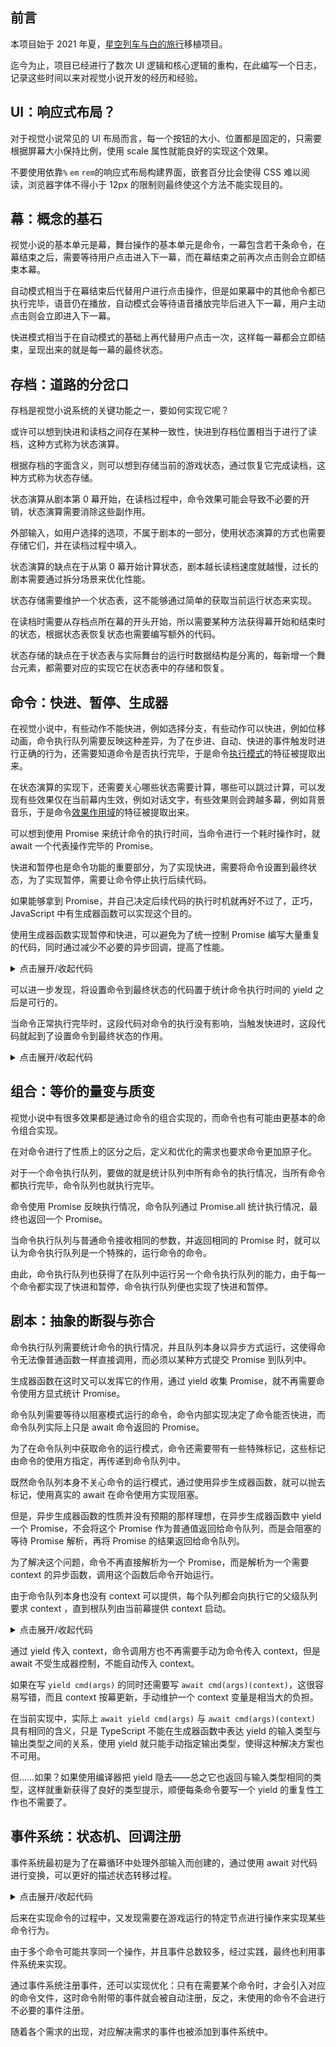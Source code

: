 ## 前言

本项目始于 2021 年夏，[星空列车与白的旅行](https://cusky.tk/webgal/hoshizora/)移植项目。

迄今为止，项目已经进行了数次 UI 逻辑和核心逻辑的重构，在此编写一个日志，记录这些时间以来对视觉小说开发的经历和经验。

## UI：响应式布局？

对于视觉小说常见的 UI 布局而言，每一个按钮的大小、位置都是固定的，只需要根据屏幕大小保持比例，使用 scale 属性就能良好的实现这个效果。

不要使用依靠`%` `em` `rem`的响应式布局构建界面，嵌套百分比会使得 CSS 难以阅读，浏览器字体不得小于 12px 的限制则最终使这个方法不能实现目的。

## 幕：概念的基石

视觉小说的基本单元是幕，舞台操作的基本单元是命令，一幕包含若干条命令，在幕结束之后，需要等待用户点击进入下一幕，而在幕结束之前再次点击则会立即结束本幕。

自动模式相当于在幕结束后代替用户进行点击操作，但是如果幕中的其他命令都已执行完毕，语音仍在播放，自动模式会等待语音播放完毕后进入下一幕，用户主动点击则会立即进入下一幕。

快进模式相当于在自动模式的基础上再代替用户点击一次，这样每一幕都会立即结束，呈现出来的就是每一幕的最终状态。

## 存档：道路的分岔口

存档是视觉小说系统的关键功能之一，要如何实现它呢？

或许可以想到快进和读档之间存在某种一致性，快进到存档位置相当于进行了读档，这种方式称为状态演算。

根据存档的字面含义，则可以想到存储当前的游戏状态，通过恢复它完成读档，这种方式称为状态存储。

状态演算从剧本第 0 幕开始，在读档过程中，命令效果可能会导致不必要的开销，状态演算需要消除这些副作用。

外部输入，如用户选择的选项，不属于剧本的一部分，使用状态演算的方式也需要存储它们，并在读档过程中填入。

状态演算的缺点在于从第 0 幕开始计算状态，剧本越长读档速度就越慢，过长的剧本需要通过拆分场景来优化性能。

状态存储需要维护一个状态表，这不能够通过简单的获取当前运行状态来实现。

在读档时需要从存档点所在幕的开头开始，所以需要某种方法获得幕开始和结束时的状态，根据状态表恢复状态也需要编写额外的代码。

状态存储的缺点在于状态表与实际舞台的运行时数据结构是分离的，每新增一个舞台元素，都需要对应的实现它在状态表中的存储和恢复。

## 命令：快进、暂停、生成器

在视觉小说中，有些动作不能快进，例如选择分支，有些动作可以快进，例如位移动画，命令执行队列需要反映这种差异，为了在步进、自动、快进的事件触发时进行正确的行为，还需要知道命令是否执行完毕，于是命令[执行模式](/extend/script.html#实现命令)的特征被提取出来。

在状态演算的实现下，还需要关心哪些状态需要计算，哪些可以跳过计算，可以发现有些效果仅在当前幕内生效，例如对话文字，有些效果则会跨越多幕，例如背景音乐，于是命令[效果作用域](/extend/script.html#性能优化)的特征被提取出来。

可以想到使用 Promise 来统计命令的执行时间，当命令进行一个耗时操作时，就 await 一个代表操作完毕的 Promise。

快进和暂停也是命令功能的重要部分，为了实现快进，需要将命令设置到最终状态，为了实现暂停，需要让命令停止执行后续代码。

如果能够拿到 Promise，并自己决定后续代码的执行时机就再好不过了，正巧，JavaScript 中有生成器函数可以实现这个目的。

使用生成器函数实现暂停和快进，可以避免为了统一控制 Promise 编写大量重复的代码，同时通过减少不必要的异步回调，提高了性能。

<details>
<summary>点击展开/收起代码</summary>

```ts
// Dynamic核心函数,实现了同步/异步转换
async function runGenerator<TRetrun>(
    generator: Generator<Promise<unknown>, TRetrun, void>,
    { rush, stop }: { rush: Promise<unknown>, stop: Promise<unknown> }
): Promise<TRetrun | undefined> {
    let flag: 'Normal' | 'Rush' | 'Stop' = 'Normal'

    while (true) {
        if (flag === 'Stop') return new Promise(noop)
        const { value, done } = generator.next()
        if (!done) {
            if (flag !== 'Rush') {
                flag = await Promise.race([
                    value.then(() => 'Normal' as const),
                    rush.then(() => 'Rush' as const),
                    stop.then(() => 'Stop' as const)
                ])
            }
        } else return value
    }
}
```

</details>

可以进一步发现，将设置命令到最终状态的代码置于统计命令执行时间的 yield 之后是可行的。

当命令正常执行完毕时，这段代码对命令的执行没有影响，当触发快进时，这段代码就起到了设置命令到最终状态的作用。

<details>
<summary>点击展开/收起代码</summary>

```ts
yield sequence.finished
sequence.seek(sequence.duration)
```

</details>

## 组合：等价的量变与质变

视觉小说中有很多效果都是通过命令的组合实现的，而命令也有可能由更基本的命令组合实现。

在对命令进行了性质上的区分之后，定义和优化的需求也要求命令更加原子化。

对于一个命令执行队列，要做的就是统计队列中所有命令的执行情况，当所有命令都执行完毕，命令队列也就执行完毕。

命令使用 Promise 反映执行情况，命令队列通过 Promise.all 统计执行情况，最终也返回一个 Promise。

当命令执行队列与普通命令接收相同的参数，并返回相同的 Promise 时，就可以认为命令执行队列是一个特殊的，运行命令的命令。

由此，命令执行队列也获得了在队列中运行另一个命令执行队列的能力，由于每一个命令都实现了快进和暂停，命令执行队列便也实现了快进和暂停。

## 剧本：抽象的断裂与弥合

命令执行队列需要统计命令的执行情况，并且队列本身以异步方式运行，这使得命令无法像普通函数一样直接调用，而必须以某种方式提交 Promise 到队列中。

生成器函数在这时又可以发挥它的作用，通过 yield 收集 Promise，就不再需要命令使用方显式统计 Promise。

命令队列需要等待以阻塞模式运行的命令，命令内部实现决定了命令能否快进，而命令队列实际上只是 await 命令返回的 Promise。

为了在命令队列中获取命令的运行模式，命令还需要带有一些特殊标记，这些标记由命令的使用方指定，再传递到命令队列中。

既然命令队列本身不关心命令的运行模式，通过使用异步生成器函数，就可以抛去标记，使用真实的 await 在命令使用方实现阻塞。

但是，异步生成器函数的性质并没有预期的那样理想，在异步生成器函数中 yield 一个 Promise，不会将这个 Promise 作为普通值返回给命令队列，而是会阻塞的等待 Promise 解析，再将 Promise 的结果返回给命令队列。

为了解决这个问题，命令不再直接解析为一个 Promise，而是解析为一个需要 context 的异步函数，调用这个函数后命令开始运行。

由于命令队列本身也没有 context 可以提供，每个队列都会向执行它的父级队列要求 context ，直到根队列由当前幕提供 context 启动。

<details>
<summary>点击展开/收起代码</summary>

```ts
type StandardResolvedCommand<R> = Function1<GameRuntimeContext, Promise<R>>
type GameFragmentGenerator<R> = AsyncGenerator<StandardResolvedCommand<unknown>, R, unknown>
type GameFragment<R> = Function1<GameRuntimeContext, GameFragmentGenerator<R>>
function Fork<R>(fn: GameFragment<R>): StandardResolvedCommand<R> {
    return async (context) => {
        const generator = fn(context)
        const arr = Array<Promise<unknown>>()
        while (true) {
            const { value, done } = await generator.next(arr.slice(-1)[0])
            if (done) return Promise.all(arr).then(() => value)
            else arr.push(value(context))
        }
    }
}
```

</details>

通过 yield 传入 context，命令调用方也不再需要手动为命令传入 context，但是 await 不受生成器控制，不能自动传入 context。

如果在写 `yield cmd(args)` 的同时还需要写 `await cmd(args)(context)`，这很容易写错，而且 context 按幕更新，手动维护一个 context 变量是相当大的负担。

在当前实现中，实际上 `await yield cmd(args)` 与 `await cmd(args)(context)` 具有相同的含义，只是 TypeScript 不能在生成器函数中表达 yield 的输入类型与输出类型之间的关系，使用 yield 就只能手动指定输出类型，使得这种解决方案也不可用。

但……如果？如果使用编译器把 yield 隐去——总之它也返回与输入类型相同的类型，这样就重新获得了良好的类型提示，顺便每条命令要写一个 yield 的重复性工作也不需要了。

## 事件系统：状态机、回调注册

事件系统最初是为了在幕循环中处理外部输入而创建的，通过使用 await 对代码进行变换，可以更好的描述状态转移过程。

<details>
<summary>点击展开/收起代码</summary>

```ts
async function ActLoop(this: StarNightInstance) {
    // 等待游戏开始事件
    await this.GameEvents.onStart()
    // 不能在开始前结束游戏
    const onGameStop = this.GameEvents.onStop()
    while (true) {
        // 如果用户离开游戏界面,等待用户回来
        if (!this.isGameVisible()) await this.GameEvents.onActiveChange()
        // 开始运行命令队列
        await Fork(value)(context)
        if (this.state.isFast()) {
            // 在快进状态下等待一段时间
            await delay(this.context.config.fastreadspeed())
        } else if (this.state.isAuto()) {
            // 等待额外计时后再等待一段时间，之后如果还处于自动模式则resolve，否则继续等待自动事件
            const onAutoNext = Promise.resolve(output.extime())
                .then(() => delay(this.context.config.autoreadspeed()))
                .then(() => (!this.state.isAuto() ? this.ClickEvents.onAuto() : Promise.resolve()))
            // 在自动状态下等待步进、快进事件和 onAutoNext
            await Promise.race([this.ClickEvents.onStep(), onAutoNext, this.ClickEvents.onFast()])
        } else {
            // 在普通状态下等待步进、自动、快进事件
            await Promise.race([this.ClickEvents.onStep(), this.ClickEvents.onAuto(), this.ClickEvents.onFast()])
        }
        // 游戏实例已销毁时退出
        if (await PromiseX.isSettled(onGameStop)) return
    }
}
```

</details>

后来在实现命令的过程中，又发现需要在游戏运行的特定节点进行操作来实现某些命令行为。

由于多个命令可能共享同一个操作，并且事件总数较多，经过实践，最终也利用事件系统来实现。

通过事件系统注册事件，还可以实现优化：只有在需要某个命令时，才会引入对应的命令文件，这时命令附带的事件就会被自动注册，反之，未使用的命令不会进行不必要的事件注册。

随着各个需求的出现，对应解决需求的事件也被添加到事件系统中。

